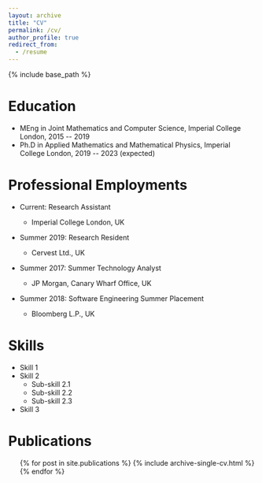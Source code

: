 ```yaml
---
layout: archive
title: "CV"
permalink: /cv/
author_profile: true
redirect_from:
  - /resume
---
```


{% include base_path %}

Education
======
* MEng in Joint Mathematics and Computer Science, Imperial College London, 2015 -- 2019
* Ph.D in Applied Mathematics and Mathematical Physics, Imperial College London, 2019 -- 2023 (expected)

Professional Employments
======
* Current: Research Assistant
  * Imperial College London, UK

* Summer 2019: Research Resident 
  * Cervest Ltd., UK

* Summer 2017: Summer Technology Analyst
  * JP Morgan, Canary Wharf Office, UK

* Summer 2018: Software Engineering Summer Placement 
  * Bloomberg L.P., UK

Skills
======
* Skill 1
* Skill 2
  * Sub-skill 2.1
  * Sub-skill 2.2
  * Sub-skill 2.3
* Skill 3

Publications
======
  <ul>{% for post in site.publications %}
    {% include archive-single-cv.html %}
  {% endfor %}</ul>
  
<!-- Talks
======
  <ul>{% for post in site.talks %}
    {% include archive-single-talk-cv.html %}
  {% endfor %}</ul>
  
Teaching
======
  <ul>{% for post in site.teaching %}
    {% include archive-single-cv.html %}
  {% endfor %}</ul> -->
  
<!-- Service and leadership
======
* Currently signed in to 43 different slack teams -->
